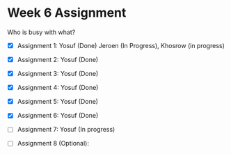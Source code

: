 Week 6 Assignment
=================

Who is busy with what?

- [x] Assignment 1: Yosuf (Done) Jeroen (In Progress), Khosrow (in progress)
- [x] Assignment 2: Yosuf (Done)
- [x] Assignment 3: Yosuf (Done)
- [x] Assignment 4: Yosuf (Done)
- [x] Assignment 5: Yosuf (Done)
- [x] Assignment 6: Yosuf (Done)
- [ ] Assignment 7: Yosuf (In progress)
- [ ] Assignment 8 (Optional):  

 
